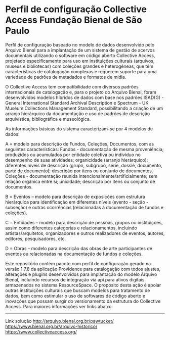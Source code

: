 # Perfil de configuração Collective Access Fundação Bienal de São Paulo

Perfil de configuração baseado no modelo de dados desenvolvido pelo Arquivo Bienal para a implantação de um sistema de gestão de acervos documentais utilizando o software em código aberto Collective Access, projetado especificamente para uso em instituições culturais (arquivos, museus e bibliotecas) com coleções grandes e heterogêneas, que têm características de catalogação complexas e requerem suporte para uma variedade de padrões de metadados e formatos de mídia. 

O Collective Access tem compatibilidade com diversos padrões internacionais de catalogação e, para o projeto do Arquivo Bienal, foram desenvolvidos modelos híbridos de dados com base nos padrões ISAD(G) - General International Standard Archival Description e Spectrum - UK Museum Collections Management Standard, possibilitando a criação de um arranjo hierárquico da documentação e uso de padrões de descrição arquivística, bibliográfica e museológica.

As informações básicas do sistema caracterizam-se por 4 modelos de dados:

A = modelo para descrição de Fundos, Coleções, Documentos, com as seguintes características: 
Fundos - documentação de mesma proveniência; produzidos ou acumulados por entidade coletiva ou indivíduo no desempenho de suas atividades; organicidade (arranjo hierárquico); diferentes níveis de descrição (grupo, subgrupo, série, dossiê, documento, parte de documento); descrição por itens ou conjunto de documentos.
Coleções - documentação reunida intencionalmente/artificialmente; sem relação orgânica entre si; unicidade; descrição por itens ou conjunto de documentos.

B = Eventos – modelo para descrição de exposições com estrutura hierárquica para identificação em diferentes níveis (evento - seção - subseção) e outras ocorrências (relacionadas à documentação de fundos e coleções).

C = Entidades – modelo para descrição de pessoas, grupos ou instituições, assim como diferentes categorias e relacionamentos, incluindo artistas/arquitetos, organizadores e outros realizadores de eventos, autores, editores, pesquisadores, etc.

D = Obras – modelo para descrição das obras de arte participantes de eventos ou relacionadas na documentação de fundos e coleções.

Este repositório contém pacote com perfil de configuração gerado na versão 1.7.8 da aplicação Providence para catalogação com todos ajustes, alterações e plugins desenvolvidos para implantação do modelo Arquivo Bienal, incluindo recursos de integração via api para ativos digitais armazenados no sistema ResourceSpace. O propósito desta ação é apoiar outras instituições culturais que buscam modelos para tratamento de dados, bem como estimular o uso de softwares de código aberto e inovações que possam surgir do versionamento da estrutura do Collective Access. Para maiores informações ver links abaixo.

<hr>

Link solução
http://arquivo.bienal.org.br/pawtucket/
https://www.bienal.org.br/arquivo-historico/
https://www.collectiveaccess.org/
